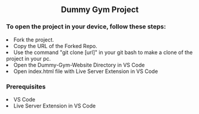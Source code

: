 <h2 align="center"> Dummy Gym Project </h2>

<h3>To open the project in your device, follow these steps:</h3

1. Fork the project.
2. Copy the URL of the Forked Repo.
3. Use the command "git clone [url]" in your git bash to make a clone of the project in your pc.
4. Open the Dummy-Gym-Website Directory in VS Code
5. Open index.html file with Live Server Extension in VS Code

<h3>Prerequisites</h3

1. VS Code
2. Live Server Extension in VS Code


